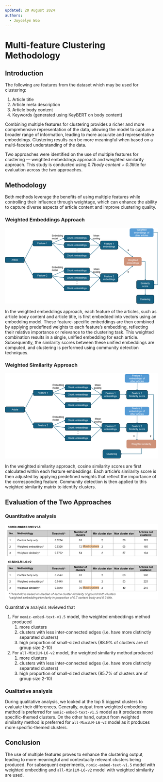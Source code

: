 ```yaml
---
updated: 20 August 2024
authors:
  - Joycelyn Woo
---
```


# Multi-feature Clustering Methodology

## Introduction

The following are features from the dataset which may be used for clustering:

1. Article title
2. Article meta description
3. Article body content
4. Keywords (generated using KeyBERT on body content)

Combining multiple features for clustering provides a richer and more comprehensive representation of the data, allowing the model to capture a broader range of information, leading to more accurate and representative embeddings. Clustering results can be more meaningful when based on a multi-faceted understanding of the data.

Two approaches were identified on the use of multiple features for clustering — weighted embeddings approach and weighted similarity approach. This study is conducted using 0.7*body content + 0.3*title for evaluation across the two approaches.

## Methodology

Both methods leverage the benefits of using multiple features while controlling their influence through weightage, which can enhance the ability to capture diverse aspects of article content and improve clustering quality.

### Weighted Embeddings Approach

![Multi-feature clustering weighted embedding approach](./img/weighted_embedding_approach.png)

In the weighted embeddings approach, each feature of the articles, such as article body content and article title, is first embedded into vectors using an embedding model. These feature-specific embeddings are then combined by applying predefined weights to each feature’s embedding, reflecting their relative importance or relevance to the clustering task. This weighted combination results in a single, unified embedding for each article. Subsequently, the similarity scores between these unified embeddings are computed, and clustering is performed using community detection techniques.

### Weighted Similarity Approach

![Multi-feature clustering weighted embedding approach](./img/weighted_sim_approach.png)

In the weighted similarity approach, cosine similarity scores are first calculated within each feature embeddings. Each article’s similarity score is then adjusted by applying predefined weights that reflect the importance of the corresponding feature. Community detection is then applied to this weighted similarity matrix to identify clusters.

## Evaluation of the Two Approaches

### Quantitative analysis

![Multi-feature clustering evaluation](./img/evaluation.png)

Quantitative analysis reviewed that

1. For `nomic-embed-text-v1.5` model, the weighted embeddings method produced
   1. more clusters
   2. clusters with less inter-connected edges (i.e. have more distinctly separated clusters)
   3. high proportion of small-sized clusters (88.9% of clusters are of group size 2-10)
2. For `all-MiniLM-L6-v2` model, the weighted similarity method produced
   1. more clusters
   2. clusters with less inter-connected edges (i.e. have more distinctly separated clusters)
   3. high proportion of small-sized clusters (85.7% of clusters are of group size 2-10)

### Qualitative analysis

During qualitative analysis, we looked at the top 5 biggest clusters to evaluate their differences. Generally, output from weighted embedding method is preferred for `nomic-embed-text-v1.5` model as it produces more specific-themed clusters. On the other hand, output from weighted similarity method is preferred for `all-MiniLM-L6-v2` model as it produces more specific-themed clusters.

## Conclusion

The use of multiple features proves to enhance the clustering output, leading to more meaningful and contextually relevant clusters being produced. For subsequent experiments, `nomic-embed-text-v1.5` model with weighted embedding and `all-MiniLM-L6-v2` model with weighted similarity are used.
